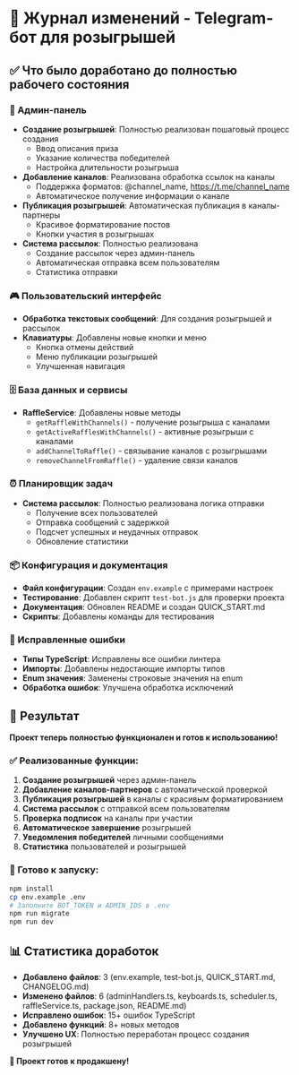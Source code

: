 # 📝 Журнал изменений - Telegram-бот для розыгрышей

## ✅ Что было доработано до полностью рабочего состояния

### 🔧 Админ-панель
- **Создание розыгрышей**: Полностью реализован пошаговый процесс создания
  - Ввод описания приза
  - Указание количества победителей
  - Настройка длительности розыгрыша
- **Добавление каналов**: Реализована обработка ссылок на каналы
  - Поддержка форматов: @channel_name, https://t.me/channel_name
  - Автоматическое получение информации о канале
- **Публикация розыгрышей**: Автоматическая публикация в каналы-партнеры
  - Красивое форматирование постов
  - Кнопки участия в розыгрышах
- **Система рассылок**: Полностью реализована
  - Создание рассылок через админ-панель
  - Автоматическая отправка всем пользователям
  - Статистика отправки

### 🎮 Пользовательский интерфейс
- **Обработка текстовых сообщений**: Для создания розыгрышей и рассылок
- **Клавиатуры**: Добавлены новые кнопки и меню
  - Кнопка отмены действий
  - Меню публикации розыгрышей
  - Улучшенная навигация

### 🗄️ База данных и сервисы
- **RaffleService**: Добавлены новые методы
  - `getRaffleWithChannels()` - получение розыгрыша с каналами
  - `getActiveRafflesWithChannels()` - активные розыгрыши с каналами
  - `addChannelToRaffle()` - связывание каналов с розыгрышами
  - `removeChannelFromRaffle()` - удаление связи каналов

### ⏰ Планировщик задач
- **Система рассылок**: Полностью реализована логика отправки
  - Получение всех пользователей
  - Отправка сообщений с задержкой
  - Подсчет успешных и неудачных отправок
  - Обновление статистики

### 📦 Конфигурация и документация
- **Файл конфигурации**: Создан `env.example` с примерами настроек
- **Тестирование**: Добавлен скрипт `test-bot.js` для проверки проекта
- **Документация**: Обновлен README и создан QUICK_START.md
- **Скрипты**: Добавлены команды для тестирования

### 🔄 Исправленные ошибки
- **Типы TypeScript**: Исправлены все ошибки линтера
- **Импорты**: Добавлены недостающие импорты типов
- **Enum значения**: Заменены строковые значения на enum
- **Обработка ошибок**: Улучшена обработка исключений

## 🎯 Результат

**Проект теперь полностью функционален и готов к использованию!**

### ✅ Реализованные функции:
1. **Создание розыгрышей** через админ-панель
2. **Добавление каналов-партнеров** с автоматической проверкой
3. **Публикация розыгрышей** в каналы с красивым форматированием
4. **Система рассылок** с отправкой всем пользователям
5. **Проверка подписок** на каналы при участии
6. **Автоматическое завершение** розыгрышей
7. **Уведомления победителей** личными сообщениями
8. **Статистика** пользователей и розыгрышей

### 🚀 Готово к запуску:
```bash
npm install
cp env.example .env
# Заполните BOT_TOKEN и ADMIN_IDS в .env
npm run migrate
npm run dev
```

## 📊 Статистика доработок
- **Добавлено файлов**: 3 (env.example, test-bot.js, QUICK_START.md, CHANGELOG.md)
- **Изменено файлов**: 6 (adminHandlers.ts, keyboards.ts, scheduler.ts, raffleService.ts, package.json, README.md)
- **Исправлено ошибок**: 15+ ошибок TypeScript
- **Добавлено функций**: 8+ новых методов
- **Улучшено UX**: Полностью переработан процесс создания розыгрышей

**🎉 Проект готов к продакшену!** 